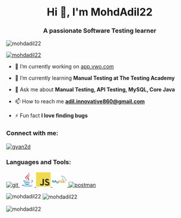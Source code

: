 <h1 align="center">Hi 👋, I'm MohdAdil22</h1>
<h3 align="center">A passionate Software Testing learner</h3>

<p align="left"> <img src="https://komarev.com/ghpvc/?username=mohdadil22&label=Profile%20views&color=0e75b6&style=flat" alt="mohdadil22" /> </p>

<p align="left"> <a href="https://github.com/ryo-ma/github-profile-trophy"><img src="https://github-profile-trophy.vercel.app/?username=mohdadil22" alt="mohdadil22" /></a> </p>

- 🔭 I’m currently working on [app.vwo.com](https://app.vwo.com)

- 🌱 I’m currently learning **Manual Testing at The Testing Academy**

- 💬 Ask me about **Manual Testing, API Testing, MySQL, Core Java**

- 📫 How to reach me **adil.innovative860@gmail.com**

- ⚡ Fun fact **I love finding bugs**

<h3 align="left">Connect with me:</h3>
<p align="left">
<a href="https://www.youtube.com/c/gyan2d" target="blank"><img align="center" src="https://raw.githubusercontent.com/rahuldkjain/github-profile-readme-generator/master/src/images/icons/Social/youtube.svg" alt="gyan2d" height="30" width="40" /></a>
</p>

<h3 align="left">Languages and Tools:</h3>
<p align="left"> <a href="https://git-scm.com/" target="_blank" rel="noreferrer"> <img src="https://www.vectorlogo.zone/logos/git-scm/git-scm-icon.svg" alt="git" width="40" height="40"/> </a> <a href="https://www.java.com" target="_blank" rel="noreferrer"> <img src="https://raw.githubusercontent.com/devicons/devicon/master/icons/java/java-original.svg" alt="java" width="40" height="40"/> </a> <a href="https://developer.mozilla.org/en-US/docs/Web/JavaScript" target="_blank" rel="noreferrer"> <img src="https://raw.githubusercontent.com/devicons/devicon/master/icons/javascript/javascript-original.svg" alt="javascript" width="40" height="40"/> </a> <a href="https://www.mysql.com/" target="_blank" rel="noreferrer"> <img src="https://raw.githubusercontent.com/devicons/devicon/master/icons/mysql/mysql-original-wordmark.svg" alt="mysql" width="40" height="40"/> </a> <a href="https://postman.com" target="_blank" rel="noreferrer"> <img src="https://www.vectorlogo.zone/logos/getpostman/getpostman-icon.svg" alt="postman" width="40" height="40"/> </a> </p>

<p><img align="left" src="https://github-readme-stats.vercel.app/api/top-langs?username=mohdadil22&show_icons=true&locale=en&layout=compact" alt="mohdadil22" /></p>

<p>&nbsp;<img align="center" src="https://github-readme-stats.vercel.app/api?username=mohdadil22&show_icons=true&locale=en" alt="mohdadil22" /></p>

<p><img align="center" src="https://github-readme-streak-stats.herokuapp.com/?user=mohdadil22&" alt="mohdadil22" /></p>
